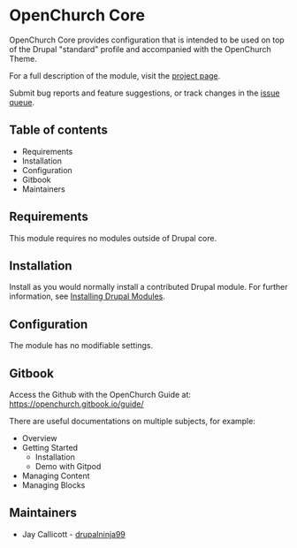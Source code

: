 # OpenChurch Core

OpenChurch Core provides configuration that is intended to be used on top of the
Drupal "standard" profile and accompanied with the OpenChurch Theme.

For a full description of the module, visit the
[project page](https://www.drupal.org/project/openchurch_core).

Submit bug reports and feature suggestions, or track changes in the
[issue queue](https://www.drupal.org/project/issues/openchurch_core).


## Table of contents

- Requirements
- Installation
- Configuration
- Gitbook
- Maintainers


## Requirements

This module requires no modules outside of Drupal core.


## Installation

Install as you would normally install a contributed Drupal module. For further
information, see
[Installing Drupal Modules](https://www.drupal.org/docs/extending-drupal/installing-drupal-modules).


## Configuration

The module has no modifiable settings.


## Gitbook

Access the Github with the OpenChurch Guide at:
https://openchurch.gitbook.io/guide/

There are useful documentations on multiple subjects, for example:

- Overview
- Getting Started
  - Installation
  - Demo with Gitpod
- Managing Content
- Managing Blocks


## Maintainers

- Jay Callicott - [drupalninja99](https://www.drupal.org/u/drupalninja99)

